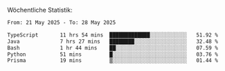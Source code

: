 
Wöchentliche Statistik:
<!--START_SECTION:waka-->

```txt
From: 21 May 2025 - To: 28 May 2025

TypeScript       11 hrs 54 mins  █████████████░░░░░░░░░░░░   51.92 %
Java             7 hrs 27 mins   ████████░░░░░░░░░░░░░░░░░   32.48 %
Bash             1 hr 44 mins    ██░░░░░░░░░░░░░░░░░░░░░░░   07.59 %
Python           51 mins         █░░░░░░░░░░░░░░░░░░░░░░░░   03.76 %
Prisma           19 mins         ▒░░░░░░░░░░░░░░░░░░░░░░░░   01.44 %
```

<!--END_SECTION:waka-->
